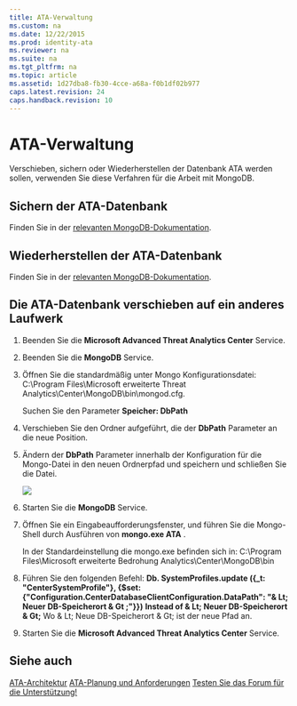```yaml
---
title: ATA-Verwaltung
ms.custom: na
ms.date: 12/22/2015
ms.prod: identity-ata
ms.reviewer: na
ms.suite: na
ms.tgt_pltfrm: na
ms.topic: article
ms.assetid: 1d27dba8-fb30-4cce-a68a-f0b1df02b977
caps.latest.revision: 24
caps.handback.revision: 10
---
```

# ATA-Verwaltung
Verschieben, sichern oder Wiederherstellen der Datenbank ATA werden sollen, verwenden Sie diese Verfahren für die Arbeit mit MongoDB.


## Sichern der ATA-Datenbank

Finden Sie in der [relevanten MongoDB-Dokumentation](http://docs.mongodb.org/manual/administration/backup/).


## Wiederherstellen der ATA-Datenbank

Finden Sie in der [relevanten MongoDB-Dokumentation](http://docs.mongodb.org/manual/administration/backup/).


## Die ATA-Datenbank verschieben auf ein anderes Laufwerk

1. Beenden Sie die **Microsoft Advanced Threat Analytics Center** Service.

2. Beenden Sie die **MongoDB** Service.

3. Öffnen Sie die standardmäßig unter Mongo Konfigurationsdatei: C:\Program Files\Microsoft erweiterte Threat Analytics\Center\MongoDB\bin\mongod.cfg.

    Suchen Sie den Parameter **Speicher: DbPath**

4. Verschieben Sie den Ordner aufgeführt, die der **DbPath** Parameter an die neue Position.

5. Ändern der **DbPath** Parameter innerhalb der Konfiguration für die Mongo-Datei in den neuen Ordnerpfad und speichern und schließen Sie die Datei.

    ![](/Image/ATA+mongoDB+moveDB.png)

6. Starten Sie die **MongoDB** Service.

7. Öffnen Sie ein Eingabeaufforderungsfenster, und führen Sie die Mongo-Shell durch Ausführen von **mongo.exe ATA** .

    In der Standardeinstellung die mongo.exe befinden sich in: C:\Program Files\Microsoft erweiterte Bedrohung Analytics\Center\MongoDB\bin

8. Führen Sie den folgenden Befehl: **Db. SystemProfiles.update ({_t: "CenterSystemProfile"}, {$set:{"Configuration.CenterDatabaseClientConfiguration.DataPath": "& Lt; Neuer DB-Speicherort & Gt ;"}})**
    **Instead of & Lt; Neuer DB-Speicherort & Gt;** Wo & Lt; Neue DB-Speicherort & Gt; ist der neue Pfad an.

9. Starten Sie die **Microsoft Advanced Threat Analytics Center** Service.


## Siehe auch

[ATA-Architektur](/Topic/ATA+Architecture.md)
[ATA-Planung und Anforderungen](/Topic/ATA+Planning+and+Requirements.md)
[Testen Sie das Forum für die Unterstützung!](https://social.technet.microsoft.com/Forums/security/en-US/home?forum=mata)





